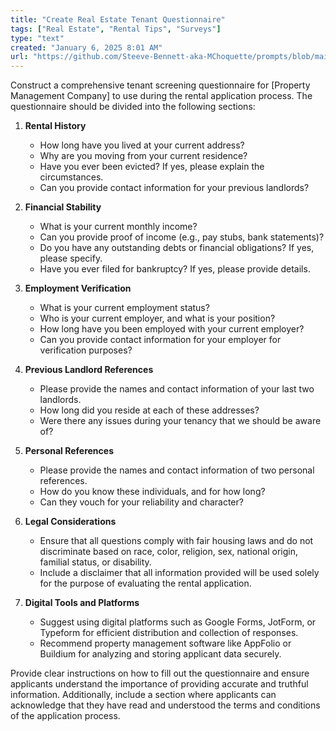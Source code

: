 ```yaml
---
title: "Create Real Estate Tenant Questionnaire"
tags: ["Real Estate", "Rental Tips", "Surveys"]
type: "text"
created: "January 6, 2025 8:01 AM"
url: "https://github.com/Steeve-Bennett-aka-MChoquette/prompts/blob/main/create_real_estate_tenant_questionnaire.md"
---
```


Construct a comprehensive tenant screening questionnaire for [Property Management Company] to use during the rental application process. The questionnaire should be divided into the following sections:

1. **Rental History**
   - How long have you lived at your current address?
   - Why are you moving from your current residence?
   - Have you ever been evicted? If yes, please explain the circumstances.
   - Can you provide contact information for your previous landlords?

2. **Financial Stability**
   - What is your current monthly income?
   - Can you provide proof of income (e.g., pay stubs, bank statements)?
   - Do you have any outstanding debts or financial obligations? If yes, please specify.
   - Have you ever filed for bankruptcy? If yes, please provide details.

3. **Employment Verification**
   - What is your current employment status?
   - Who is your current employer, and what is your position?
   - How long have you been employed with your current employer?
   - Can you provide contact information for your employer for verification purposes?

4. **Previous Landlord References**
   - Please provide the names and contact information of your last two landlords.
   - How long did you reside at each of these addresses?
   - Were there any issues during your tenancy that we should be aware of?

5. **Personal References**
   - Please provide the names and contact information of two personal references.
   - How do you know these individuals, and for how long?
   - Can they vouch for your reliability and character?

6. **Legal Considerations**
   - Ensure that all questions comply with fair housing laws and do not discriminate based on race, color, religion, sex, national origin, familial status, or disability.
   - Include a disclaimer that all information provided will be used solely for the purpose of evaluating the rental application.

7. **Digital Tools and Platforms**
   - Suggest using digital platforms such as Google Forms, JotForm, or Typeform for efficient distribution and collection of responses.
   - Recommend property management software like AppFolio or Buildium for analyzing and storing applicant data securely.

Provide clear instructions on how to fill out the questionnaire and ensure applicants understand the importance of providing accurate and truthful information. Additionally, include a section where applicants can acknowledge that they have read and understood the terms and conditions of the application process.
